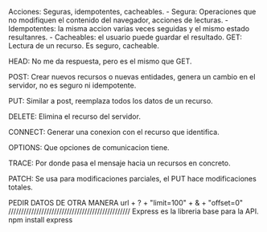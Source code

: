 Acciones: Seguras, idempotentes, cacheables.
    - Segura: Operaciones que no modifiquen el contenido del navegador, acciones de lecturas.
    - Idempotentes: la misma accion varias veces seguidas y el mismo estado resultanres.
    - Cacheables: el usuario puede guardar el resultado.
GET:
Lectura de un recurso. Es seguro, cacheable.

HEAD:
No me da respuesta, pero es el mismo que GET.

POST:
Crear nuevos recursos o nuevas entidades, genera un cambio en el servidor, no es seguro ni idempotente.

PUT: 
Similar a post, reemplaza todos los datos de un recurso.

DELETE: 
Elimina el recurso del servidor.

CONNECT:
Generar una conexion con el recurso que identifica.

OPTIONS:
Que opciones de comunicacion tiene.

TRACE:
Por donde pasa el mensaje hacia un recursos en concreto.

PATCH:
Se usa para modificaciones parciales, el PUT hace modificaciones totales.

PEDIR DATOS DE OTRA MANERA
url + ? + "limit=100" + & + "offset=0"
////////////////////////////////////////////////
Express es la libreria base para la API. npm install express
